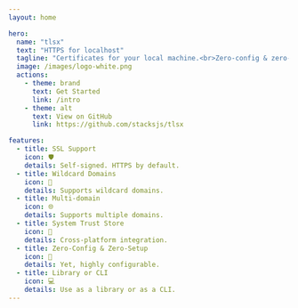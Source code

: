 ```yaml
---
layout: home

hero:
  name: "tlsx"
  text: "HTTPS for localhost"
  tagline: "Certificates for your local machine.<br>Zero-config & zero-setup."
  image: /images/logo-white.png
  actions:
    - theme: brand
      text: Get Started
      link: /intro
    - theme: alt
      text: View on GitHub
      link: https://github.com/stacksjs/tlsx

features:
  - title: SSL Support
    icon: 🛡️
    details: Self-signed. HTTPS by default.
  - title: Wildcard Domains
    icon: 🌟
    details: Supports wildcard domains.
  - title: Multi-domain
    icon: 🌐
    details: Supports multiple domains.
  - title: System Trust Store
    icon: 🏦
    details: Cross-platform integration.
  - title: Zero-Config & Zero-Setup
    icon: 🚀
    details: Yet, highly configurable.
  - title: Library or CLI
    icon: 💻
    details: Use as a library or as a CLI.
---
```


<Home />

